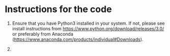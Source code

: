 # Instructions for the code
1) Ensure that you have Python3 installed in your system. If not, please see install instructions from https://www.python.org/download/releases/3.0/ or preferably from Anaconda (https://www.anaconda.com/products/individual#Downloads).

2) 